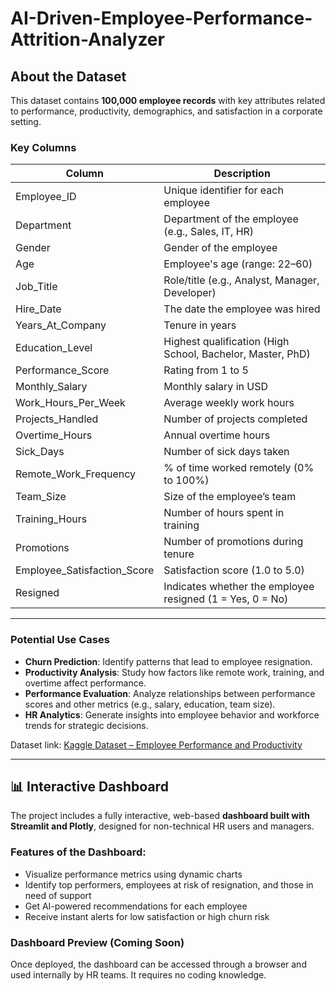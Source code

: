 # AI-Driven-Employee-Performance-Attrition-Analyzer
##  About the Dataset

This dataset contains **100,000 employee records** with key attributes related to performance, productivity, demographics, and satisfaction in a corporate setting.

### Key Columns

| Column                   | Description                                                                 |
|--------------------------|-----------------------------------------------------------------------------|
| Employee_ID              | Unique identifier for each employee                                         |
| Department               | Department of the employee (e.g., Sales, IT, HR)                            |
| Gender                   | Gender of the employee                                                      |
| Age                      | Employee's age (range: 22–60)                                               |
| Job_Title                | Role/title (e.g., Analyst, Manager, Developer)                              |
| Hire_Date                | The date the employee was hired                                             |
| Years_At_Company         | Tenure in years                                                             |
| Education_Level          | Highest qualification (High School, Bachelor, Master, PhD)                  |
| Performance_Score        | Rating from 1 to 5                                                          |
| Monthly_Salary           | Monthly salary in USD                                                       |
| Work_Hours_Per_Week      | Average weekly work hours                                                   |
| Projects_Handled         | Number of projects completed                                                |
| Overtime_Hours           | Annual overtime hours                                                       |
| Sick_Days                | Number of sick days taken                                                   |
| Remote_Work_Frequency    | % of time worked remotely (0% to 100%)                                      |
| Team_Size                | Size of the employee’s team                                                 |
| Training_Hours           | Number of hours spent in training                                           |
| Promotions               | Number of promotions during tenure                                          |
| Employee_Satisfaction_Score | Satisfaction score (1.0 to 5.0)                                         |
| Resigned                 | Indicates whether the employee resigned (1 = Yes, 0 = No)                  |

---

###  Potential Use Cases

- **Churn Prediction**: Identify patterns that lead to employee resignation.
- **Productivity Analysis**: Study how factors like remote work, training, and overtime affect performance.
- **Performance Evaluation**: Analyze relationships between performance scores and other metrics (e.g., salary, education, team size).
- **HR Analytics**: Generate insights into employee behavior and workforce trends for strategic decisions.

Dataset link: [Kaggle Dataset – Employee Performance and Productivity](https://www.kaggle.com/datasets/mexwell/employee-performance-and-productivity-data)

---

## 📊 Interactive Dashboard

The project includes a fully interactive, web-based **dashboard built with Streamlit and Plotly**, designed for non-technical HR users and managers.

### Features of the Dashboard:

- Visualize performance metrics using dynamic charts
- Identify top performers, employees at risk of resignation, and those in need of support
- Get AI-powered recommendations for each employee
- Receive instant alerts for low satisfaction or high churn risk

### Dashboard Preview (Coming Soon)

Once deployed, the dashboard can be accessed through a browser and used internally by HR teams. It requires no coding knowledge.
